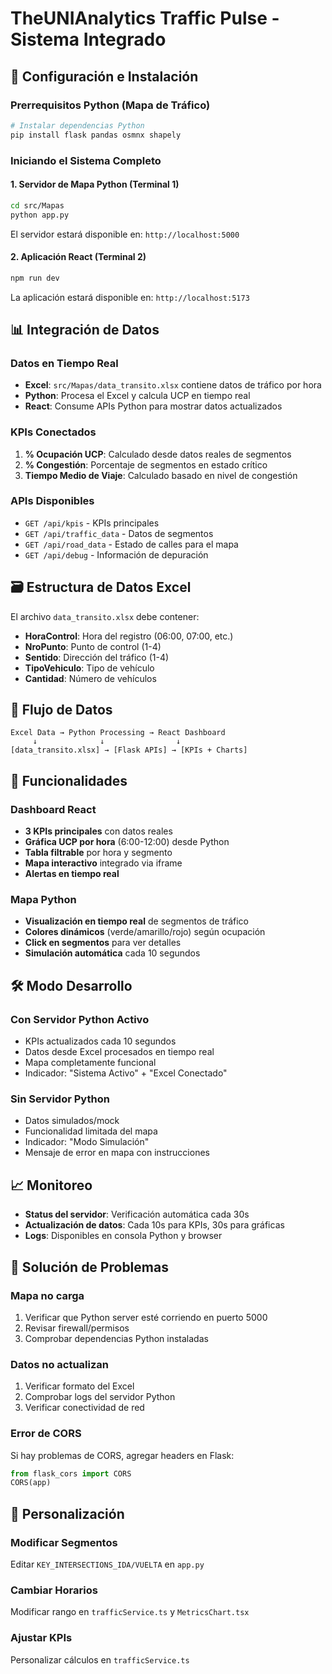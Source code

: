 # TheUNIAnalytics Traffic Pulse - Sistema Integrado

## 🚀 Configuración e Instalación

### Prerrequisitos Python (Mapa de Tráfico)
```bash
# Instalar dependencias Python
pip install flask pandas osmnx shapely
```

### Iniciando el Sistema Completo

#### 1. **Servidor de Mapa Python** (Terminal 1)
```bash
cd src/Mapas
python app.py
```
El servidor estará disponible en: `http://localhost:5000`

#### 2. **Aplicación React** (Terminal 2)
```bash
npm run dev
```
La aplicación estará disponible en: `http://localhost:5173`

## 📊 **Integración de Datos**

### **Datos en Tiempo Real**
- **Excel**: `src/Mapas/data_transito.xlsx` contiene datos de tráfico por hora
- **Python**: Procesa el Excel y calcula UCP en tiempo real
- **React**: Consume APIs Python para mostrar datos actualizados

### **KPIs Conectados**
1. **% Ocupación UCP**: Calculado desde datos reales de segmentos
2. **% Congestión**: Porcentaje de segmentos en estado crítico  
3. **Tiempo Medio de Viaje**: Calculado basado en nivel de congestión

### **APIs Disponibles**
- `GET /api/kpis` - KPIs principales
- `GET /api/traffic_data` - Datos de segmentos
- `GET /api/road_data` - Estado de calles para el mapa
- `GET /api/debug` - Información de depuración

## 🗃️ **Estructura de Datos Excel**

El archivo `data_transito.xlsx` debe contener:
- **HoraControl**: Hora del registro (06:00, 07:00, etc.)
- **NroPunto**: Punto de control (1-4)
- **Sentido**: Dirección del tráfico (1-4)
- **TipoVehiculo**: Tipo de vehículo
- **Cantidad**: Número de vehículos

## 🔄 **Flujo de Datos**

```
Excel Data → Python Processing → React Dashboard
     ↓              ↓                ↓
[data_transito.xlsx] → [Flask APIs] → [KPIs + Charts]
```

## 🎯 **Funcionalidades**

### **Dashboard React**
- **3 KPIs principales** con datos reales
- **Gráfica UCP por hora** (6:00-12:00) desde Python
- **Tabla filtrable** por hora y segmento
- **Mapa interactivo** integrado via iframe
- **Alertas en tiempo real**

### **Mapa Python**
- **Visualización en tiempo real** de segmentos de tráfico
- **Colores dinámicos** (verde/amarillo/rojo) según ocupación
- **Click en segmentos** para ver detalles
- **Simulación automática** cada 10 segundos

## 🛠️ **Modo Desarrollo**

### **Con Servidor Python Activo**
- KPIs actualizados cada 10 segundos
- Datos desde Excel procesados en tiempo real
- Mapa completamente funcional
- Indicador: "Sistema Activo" + "Excel Conectado"

### **Sin Servidor Python**
- Datos simulados/mock
- Funcionalidad limitada del mapa
- Indicador: "Modo Simulación"
- Mensaje de error en mapa con instrucciones

## 📈 **Monitoreo**

- **Status del servidor**: Verificación automática cada 30s
- **Actualización de datos**: Cada 10s para KPIs, 30s para gráficas
- **Logs**: Disponibles en consola Python y browser

## 🚨 **Solución de Problemas**

### **Mapa no carga**
1. Verificar que Python server esté corriendo en puerto 5000
2. Revisar firewall/permisos
3. Comprobar dependencias Python instaladas

### **Datos no actualizan**
1. Verificar formato del Excel
2. Comprobar logs del servidor Python
3. Verificar conectividad de red

### **Error de CORS**
Si hay problemas de CORS, agregar headers en Flask:
```python
from flask_cors import CORS
CORS(app)
```

## 🔧 **Personalización**

### **Modificar Segmentos**
Editar `KEY_INTERSECTIONS_IDA/VUELTA` en `app.py`

### **Cambiar Horarios**
Modificar rango en `trafficService.ts` y `MetricsChart.tsx`

### **Ajustar KPIs**
Personalizar cálculos en `trafficService.ts`